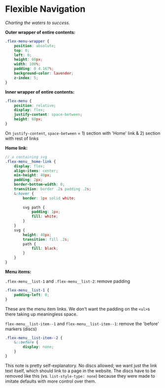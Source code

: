 # Flexible Navigation

*Charting the waters to success.*

**Outer wrapper of entire contents:**

```css
.flex-menu-wrapper {
	position: absolute;
	top: 0;
	left: 0;
	height: 60px;
	width: 100%;
	padding: 0 4.167%;
	background-color: lavender;
	z-index: 5;
}
```

**Inner wrapper of entire contents:**

```css
.flex-menu {
	position: relative;
	display: flex;
	justify-content: space-between;
	height: 60px;
}
```

On `justify-content`, `space-between` = 1) section with 'Home' link & 2) section with rest of links

**Home link:**

```scss
// a containing svg
.flex-menu__home-link {
	display: flex;
	align-items: center;
	min-height: 40px;
	padding: 2px;
	border-bottom-width: 0;
	transition: border .2s padding .2s;
	&:hover {
		border: 1px solid white;
		
		svg path {
			padding: 1px;
			fill: white;
		}
	}
	svg {
		height: 40px;
		transition: fill .2s;
		path {
			fill: black;
		}
	}
}
```

**Menu items:**

`.flex-menu__list-1` and `.flex-menu__list-2`: remove padding

```css
.flex-menu__list-1 {
	padding-left: 0;
}
```

These are the menu item links. We don't want the padding on the `<ul>`s there taking up meaningless space.

`flex-menu__list-item--1` and `flex-menu__list-item--1`: remove the 'before' markers (discs)

```scss
.flex-menu__list-item--2 {
	&::before {
		display: none;
	}
}
```

This note is pretty self-explanatory. No discs allowed; we want just the link text itself, which should link to a page in the website. The discs have to be removed like this (vs. `list-style-type: none`) because they were made to imitate defaults with more control over them.